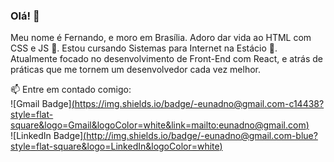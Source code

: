 ### Olá! 👋

Meu nome é Fernando, e moro em Brasília. Adoro dar vida ao HTML com CSS e JS :blue_heart:. Estou cursando Sistemas para Internet na Estácio :blue_book:. Atualmente focado no desenvolvimento de Front-End com React, e atrás de práticas que me tornem um desenvolvedor cada vez melhor.

📫 Entre em contado comigo:
<br/> ![Gmail Badge][(https://img.shields.io/badge/-eunadno@gmail.com-c14438?style=flat-square&logo=Gmail&logoColor=white&link=mailto:eunadno@gmail.com)](mailto:eunadno@gmail.com)
<br/> ![LinkedIn Badge][(http://img.shields.io/badge/-eunadno@gmail.com-blue?style=flat-square&logo=LinkedIn&logoColor=white)](linkedin.com/in/fernando-machado-09b1721b1)
